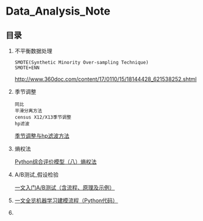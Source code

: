 # Data_Analysis_Note

## 目录

1. 不平衡数据处理

    ```
    SMOTE(Synthetic Minority Over-sampling Technique)
    SMOTE+ENN
    ```

    http://www.360doc.com/content/17/0110/15/18144428_621538252.shtml

2. 季节调整

    ```
    同比
    平滑分离方法
    census X12/X13季节调整
    hp滤波
    ```

    [季节调整与hp滤波方法](https://zhuanlan.zhihu.com/p/103506375?utm_id=0)

3. 熵权法

    [Python综合评价模型（八）熵权法](https://blog.csdn.net/Yif18/article/details/130009774)

4. A/B测试_假设检验

    [一文入门A/B测试（含流程、原理及示例）](https://zhuanlan.zhihu.com/p/68019926?utm_id=0)

5. [一文全览机器学习建模流程（Python代码）](https://mp.weixin.qq.com/s?__biz=MzI4MDE1NjExMQ==&mid=2247485282&idx=2&sn=16ca677dc8fa67261c3791906d092d8a&chksm=ebbd85c2dcca0cd40993d01078a1e658885f7506c74b24974e23571dfeb8d79fac2de67e60fc&scene=21#wechat_redirect)

6. 





